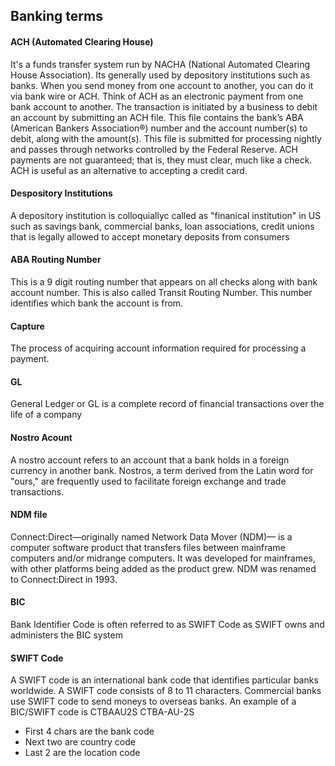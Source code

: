 ## Banking terms

#### ACH (Automated Clearing House)

It's a funds transfer system run by NACHA (National Automated Clearing House Association). Its generally used by depository institutions such as banks. When you send money from one account to another, you can do it via bank wire or ACH. Think of ACH as an electronic payment from one bank account to another. The transaction is initiated by a business to debit an account by submitting an ACH file. This file contains the bank’s ABA (American Bankers Association®) number and the account number(s) to debit, along with the amount(s). This file is submitted for processing nightly and passes through networks controlled by the Federal Reserve. ACH payments are not guaranteed; that is, they must clear, much like a check. ACH is useful as an alternative to accepting a credit card.

#### Despository Institutions

A depository institution is colloquiallyc called as "finanical institution" in US such as savings bank, commercial banks, loan associations, credit unions that is legally allowed to accept monetary deposits from consumers

#### ABA Routing Number

This is a 9 digit routing number that appears on all checks along with bank account number. This is also called Transit Routing Number. This number identifies which bank the account is from.

#### Capture

The process of acquiring account information required for processing a payment.

#### GL

General Ledger or GL is a complete record of financial transactions over the life of a company

#### Nostro Acount

A nostro account refers to an account that a bank holds in a foreign currency in another bank. Nostros, a term derived from the Latin word for "ours," are frequently used to facilitate foreign exchange and trade transactions.

#### NDM file

Connect:Direct—originally named Network Data Mover (NDM)— is a computer software product that transfers files between mainframe computers and/or midrange computers. It was developed for mainframes, with other platforms being added as the product grew. NDM was renamed to Connect:Direct in 1993.

#### BIC

Bank Identifier Code is often referred to as SWIFT Code as SWIFT owns and administers the BIC system

#### SWIFT Code

A SWIFT code is an international bank code that identifies particular banks worldwide. A SWIFT code consists of 8 to 11 characters. Commercial banks use SWIFT code to send moneys to overseas banks. An example of a BIC/SWIFT code is CTBAAU2S
CTBA-AU-2S

- First 4 chars are the bank code
- Next two are country code
- Last 2 are the location code
